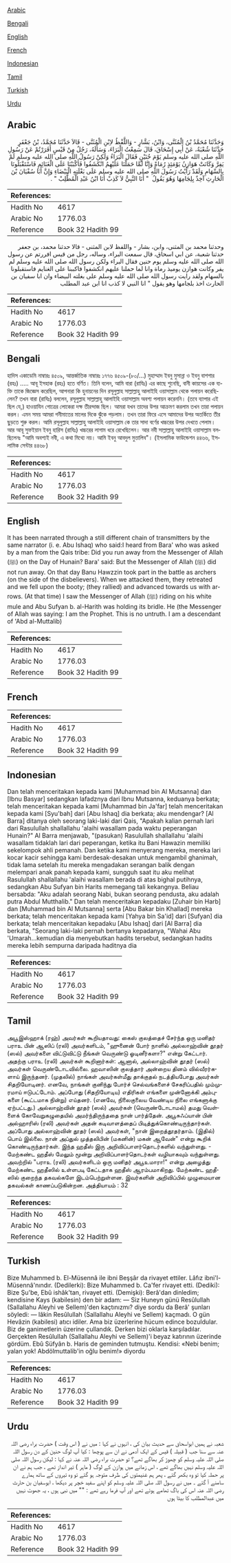 [Arabic](#arabic)

[Bengali](#bengali)

[English](#english)

[French](#french)

[Indonesian](#indonesian)

[Tamil](#tamil)

[Turkish](#turkish)

[Urdu](#urdu)

## Arabic


<div dir="rtl" lang="ar" style={{fontSize:'larger',backgroundColor:'#f8f9fa',padding:20}}>
وَحَدَّثَنَا مُحَمَّدُ بْنُ الْمُثَنَّى، وَابْنُ، بَشَّارٍ - وَاللَّفْظُ لاِبْنِ الْمُثَنَّى - قَالاَ حَدَّثَنَا مُحَمَّدُ، بْنُ جَعْفَرٍ حَدَّثَنَا شُعْبَةُ، عَنْ أَبِي إِسْحَاقَ، قَالَ سَمِعْتُ الْبَرَاءَ، وَسَأَلَهُ، رَجُلٌ مِنْ قَيْسٍ أَفَرَرْتُمْ عَنْ رَسُولِ اللَّهِ صلى الله عليه وسلم يَوْمَ حُنَيْنٍ فَقَالَ الْبَرَاءُ وَلَكِنْ رَسُولُ اللَّهِ صلى الله عليه وسلم لَمْ يَفِرَّ وَكَانَتْ هَوَازِنُ يَوْمَئِذٍ رُمَاةً وَإِنَّا لَمَّا حَمَلْنَا عَلَيْهِمُ انْكَشَفُوا فَأَكْبَبْنَا عَلَى الْغَنَائِمِ فَاسْتَقْبَلُونَا بِالسِّهَامِ وَلَقَدْ رَأَيْتُ رَسُولَ اللَّهِ صلى الله عليه وسلم عَلَى بَغْلَتِهِ الْبَيْضَاءِ وَإِنَّ أَبَا سُفْيَانَ بْنَ الْحَارِثِ آخِذٌ بِلِجَامِهَا وَهُوَ يَقُولُ ‏ "‏ أَنَا النَّبِيُّ لاَ كَذِبْ أَنَا ابْنُ عَبْدِ الْمُطَّلِبْ ‏"‏ ‏.‏
</div>
<div style={{backgroundColor:'#f8f9fa',padding:20, marginBottom: 10}}><table> <thead> <tr> <th>References:</th> <th></th> </tr> </thead> <tbody><tr><td>Hadith No</td><td>4617</td></tr><tr><td>Arabic No</td><td>1776.03</td></tr><tr><td>Reference</td><td>Book 32 Hadith 99</td></tr></tbody></table></div>


<div dir="rtl" lang="ar" style={{fontSize:'larger',backgroundColor:'#f8f9fa',padding:20}}>
وحدثنا محمد بن المثنى، وابن، بشار - واللفظ لابن المثنى - قالا حدثنا محمد، بن جعفر حدثنا شعبة، عن ابي اسحاق، قال سمعت البراء، وساله، رجل من قيس افررتم عن رسول الله صلى الله عليه وسلم يوم حنين فقال البراء ولكن رسول الله صلى الله عليه وسلم لم يفر وكانت هوازن يوميذ رماة وانا لما حملنا عليهم انكشفوا فاكببنا على الغنايم فاستقبلونا بالسهام ولقد رايت رسول الله صلى الله عليه وسلم على بغلته البيضاء وان ابا سفيان بن الحارث اخذ بلجامها وهو يقول " انا النبي لا كذب انا ابن عبد المطلب
</div>
<div style={{backgroundColor:'#f8f9fa',padding:20, marginBottom: 10}}><table> <thead> <tr> <th>References:</th> <th></th> </tr> </thead> <tbody><tr><td>Hadith No</td><td>4617</td></tr><tr><td>Arabic No</td><td>1776.03</td></tr><tr><td>Reference</td><td>Book 32 Hadith 99</td></tr></tbody></table></div>

## Bengali


<div dir="ltr" lang="bn" style={{fontSize:'larger',backgroundColor:'#f8f9fa',padding:20}}>
হাদিস একাডেমি নাম্বারঃ ৪৫০৯, আন্তর্জাতিক নাম্বারঃ ১৭৭৬ ৪৫০৯-(৮০/...) মুহাম্মাদ ইবনু মুসান্না ও ইবনু বাশশার (রহঃ) ..... আবূ ইসহাক (রহঃ) হতে বর্ণিত। তিনি বলেন, আমি বারা (রাযিঃ) এর কাছে শুনেছি, বানী কায়সের এক ব্যক্তি তাকে জিজ্ঞেস করেছিল, আপনারা কি হুনায়নের দিন রসূলুল্লাহ সাল্লাল্লাহু আলাইহি ওয়াসাল্লাম থেকে পলায়ন করেছিলেন? তখন বারা (রাযিঃ) বললেন, রসূলুল্লাহ সাল্লাল্লাহু আলাইহি ওয়াসাল্লাম অবশ্য পলায়ন করেননি। (তবে ব্যাপার এই ছিল যে,) হাওয়াযিন গোত্রের লোকেরা দক্ষ তীরন্দাজ ছিল। আমরা যখন তাদের উপর আক্রমণ করলাম তখন তারা পলায়ন করল। এমন সময় আমরা গনীমাতের মালের দিকে ঝুঁকে পড়লাম। তখন তারা ফিরে এসে আমাদের উপর অতর্কিতে তীর ছুড়তে শুরু করল। আমি রসূলুল্লাহ সাল্লাল্লাহু আলাইহি ওয়াসাল্লাম কে তার সাদা বর্ণের খচ্চরের উপর দেখতে পেলাম। আর আবূ সুফইয়ান ইবনু হারিস (রাযিঃ) খচ্চরের লাগাম ধরে রেখেছিলেন। আর নবী সাল্লাল্লাহু আলাইহি ওয়াসাল্লাম বলছিলেনঃ "আমি অবশ্যই নবী, এ কথা মিথ্যে নয়। আমি ইবনু আবদুল মুত্তালিব"। (ইসলামিক ফাউন্ডেশন ৪৪৬৬, ইসলামিক সেন্টার ৪৪৬৮)
</div>
<div style={{backgroundColor:'#f8f9fa',padding:20, marginBottom: 10}}><table> <thead> <tr> <th>References:</th> <th></th> </tr> </thead> <tbody><tr><td>Hadith No</td><td>4617</td></tr><tr><td>Arabic No</td><td>1776.03</td></tr><tr><td>Reference</td><td>Book 32 Hadith 99</td></tr></tbody></table></div>

## English


<div dir="ltr" lang="en" style={{fontSize:'larger',backgroundColor:'#f8f9fa',padding:20}}>
It has been narrated through a still different chain of transmitters by the same narrator (i. e. Abu Ishaq) who said:I heard from Bara' who was asked by a man from the Qais tribe: Did you run away from the Messenger of Allah (ﷺ) on the Day of Hunain? Bara' said: But the Messenger of Allah (ﷺ) did not run away. On that day Banu Hawzzin took part in the battle as archers (on the side of the disbelievers). When we attacked them, they retreated and we fell upon the booty; (they rallied) and advanced towards us with arrows. (At that time) I saw the Messenger of Allah (ﷺ) riding on his white mule and Abu Sufyan b. al-Harith was holding its bridle. He (the Messenger of Allah was saying: I am the Prophet. This is no untruth. I am a descendant of 'Abd al-Muttalib)
</div>
<div style={{backgroundColor:'#f8f9fa',padding:20, marginBottom: 10}}><table> <thead> <tr> <th>References:</th> <th></th> </tr> </thead> <tbody><tr><td>Hadith No</td><td>4617</td></tr><tr><td>Arabic No</td><td>1776.03</td></tr><tr><td>Reference</td><td>Book 32 Hadith 99</td></tr></tbody></table></div>

## French


<div dir="ltr" lang="fr" style={{fontSize:'larger',backgroundColor:'#f8f9fa',padding:20}}>

</div>
<div style={{backgroundColor:'#f8f9fa',padding:20, marginBottom: 10}}><table> <thead> <tr> <th>References:</th> <th></th> </tr> </thead> <tbody><tr><td>Hadith No</td><td>4617</td></tr><tr><td>Arabic No</td><td>1776.03</td></tr><tr><td>Reference</td><td>Book 32 Hadith 99</td></tr></tbody></table></div>

## Indonesian


<div dir="ltr" lang="id" style={{fontSize:'larger',backgroundColor:'#f8f9fa',padding:20}}>
Dan telah menceritakan kepada kami [Muhammad bin Al Mutsanna] dan [Ibnu Basyar] sedangkan lafadznya dari Ibnu Mutsanna, keduanya berkata; telah menceritakan kepada kami [Muhammad bin Ja'far] telah menceritakan kepada kami [Syu'bah] dari [Abu Ishaq] dia berkata; aku mendengar? [Al Barra] ditanya oleh seorang laki-laki dari Qais, "Apakah kalian pernah lari dari Rasulullah shallallahu 'alaihi wasallam pada waktu peperangan Hunain?" Al Barra menjawab, "(pasukan) Rasulullah shallallahu 'alaihi wasallam tidaklah lari dari peperangan, ketika itu Bani Hawazin memiliki sekelompok ahli pemanah. Dan ketika kami menyerang mereka, mereka lari kocar kacir sehingga kami berdesak-desakan untuk mengambil ghanimah, tidak lama setelah itu mereka mengadakan serangan balik dengan melempari anak panah kepada kami, sungguh saat itu aku melihat Rasulullah shallallahu 'alaihi wasallam berada di atas bighal putihnya, sedangkan Abu Sufyan bin Harits memegang tali kekangnya. Beliau bersabda: "Aku adalah seorang Nabi, bukan seorang pendusta, aku adalah putra Abdul Mutthalib." Dan telah menceritakan kepadaku [Zuhair bin Harb] dan [Muhammad bin Al Mutsanna] serta [Abu Bakar bin Khallad] mereka berkata; telah menceritakan kepada kami [Yahya bin Sa'id] dari [Sufyan] dia berkata; telah menceritakan kepadaku [Abu Ishaq] dari [Al Barra] dia berkata, "Seorang laki-laki pernah bertanya kepadanya, "Wahai Abu 'Umarah…kemudian dia menyebutkan hadits tersebut, sedangkan hadits mereka lebih sempurna daripada haditnya dia
</div>
<div style={{backgroundColor:'#f8f9fa',padding:20, marginBottom: 10}}><table> <thead> <tr> <th>References:</th> <th></th> </tr> </thead> <tbody><tr><td>Hadith No</td><td>4617</td></tr><tr><td>Arabic No</td><td>1776.03</td></tr><tr><td>Reference</td><td>Book 32 Hadith 99</td></tr></tbody></table></div>

## Tamil


<div dir="ltr" lang="ta" style={{fontSize:'larger',backgroundColor:'#f8f9fa',padding:20}}>
அபூஇஸ்ஹாக் (ரஹ்) அவர்கள் கூறியதாவது: கைஸ் குலத்தைச் சேர்ந்த ஒரு மனிதர் பராஉ பின் ஆஸிப் (ரலி) அவர்களிடம், "ஹுனைன் போர் நாளில் அல்லாஹ்வின் தூதர் (ஸல்) அவர்களை விட்டுவிட்டு நீங்கள் வெருண்டு ஓடினீர்களா?" என்று கேட்டார். அதற்கு பராஉ (ரலி) அவர்கள் கூறினார்கள்: ஆனால், அல்லாஹ்வின் தூதர் (ஸல்) அவர்கள் வெருண்டோடவில்லை. ஹவாஸின் குலத்தார் அன்றைய தினம் வில்வீரர்களாய் இருந்தனர். (முதலில்) நாங்கள் அவர்கள்மீது தாக்குதல் நடத்தியபோது அவர்கள் சிதறியோடினர். எனவே, நாங்கள் குனிந்து போர்ச் செல்வங்களைச் சேகரிப்பதில் மும்முரமாய் ஈடுபட்டோம். அப்போது (சிதறியோடிய) எதிரிகள் எங்களை முன்னோக்கி அம்புகளை (கூட்டமாக நின்று) எய்தனர். (எனவே, நிலைகுலைய வேண்டிய நிலை எங்களுக்கு ஏற்பட்டது.) அல்லாஹ்வின் தூதர் (ஸல்) அவர்கள் (வெருண்டோடாமல்) தமது வெள்ளைக் கோவேறுகழுதையில் அமர்ந்திருந்ததை நான் பார்த்தேன். அபூசுஃப்யான் பின் அல்ஹாரிஸ் (ரலி) அவர்கள் அதன் கடிவாளத்தைப் பிடித்துக்கொண்டிருந்தார்கள். அப்போது அல்லாஹ்வின் தூதர் (ஸல்) அவர்கள், "நான் இறைத்தூதர்தாம். (இதில்) பொய் இல்லை. நான் அப்துல் முத்தலிபின் (மகனின்) மகன் ஆவேன்" என்று கூறிக் கொண்டிருந்தார்கள். இந்த ஹதீஸ் இரு அறிவிப்பாளர்தொடர்களில் வந்துள்ளது. - மேற்கண்ட ஹதீஸ் மேலும் மூன்று அறிவிப்பாளர்தொடர்கள் வழியாகவும் வந்துள்ளது. அவற்றில் "பராஉ (ரலி) அவர்களிடம் ஒரு மனிதர் அபூஉமாரா!" என்று அழைத்து மேற்கண்ட ஹதீஸில் உள்ளபடி கேட்டதாக ஹதீஸ் ஆரம்பமாகிறது. மேற்கண்ட ஹதீஸில் குறைந்த தகவல்களே இடம்பெற்றுள்ளன. இவர்களின் அறிவிப்பில் முழுமையான தகவல்கள் காணப்படுகின்றன. அத்தியாயம் : 32
</div>
<div style={{backgroundColor:'#f8f9fa',padding:20, marginBottom: 10}}><table> <thead> <tr> <th>References:</th> <th></th> </tr> </thead> <tbody><tr><td>Hadith No</td><td>4617</td></tr><tr><td>Arabic No</td><td>1776.03</td></tr><tr><td>Reference</td><td>Book 32 Hadith 99</td></tr></tbody></table></div>

## Turkish


<div dir="ltr" lang="tr" style={{fontSize:'larger',backgroundColor:'#f8f9fa',padding:20}}>
Bize Muhammed b. El-Müsennâ ile ibni Beşşâr da rivayet ettiler. Lâfız ibni'l-Müsennâ'nındır. (Dedilerki): Bize Muhammed b. Ca'fer rivayet etti. (Dediki): Bize Şu'be, Ebû ishâk'tan, rivayet etti. (Demişki): Berâ'dan dinledim; kendisine Kays (kabilesin) den bir adam: — Siz Huneyn günü Resûlullah (Sallallahu Aleyhi ve Sellem)'den kaçtınızmı? diye sordu da Berâ' şunları söyledi: — lâkin Resûlullah (Sallallahu Aleyhi ve Sellem) kaçmadı. O gün Hevâzin (kabilesi) atıcı idiler. Ama biz üzerlerine hücum edince bozuldular. Biz de ganimetlerin üzerine çullandık. Derken bizi oklarla karşıladılar. Gerçekten Resûlullah (Sallallahu Aleyhi ve Sellem)'i beyaz katırının üzerinde gördüm. Ebû Süfyân b. Haris de geminden tutmuştu. Kendisi: «Nebi benim; yalan yok! Abdölmuttalib'in oğlu benim!» diyordu
</div>
<div style={{backgroundColor:'#f8f9fa',padding:20, marginBottom: 10}}><table> <thead> <tr> <th>References:</th> <th></th> </tr> </thead> <tbody><tr><td>Hadith No</td><td>4617</td></tr><tr><td>Arabic No</td><td>1776.03</td></tr><tr><td>Reference</td><td>Book 32 Hadith 99</td></tr></tbody></table></div>

## Urdu


<div dir="rtl" lang="ur" style={{fontSize:'larger',backgroundColor:'#f8f9fa',padding:20}}>
شعبہ نے ہمیں ابواسحاق سے حدیث بیان کی ، انہوں نے کہا : میں نے ( اس وقت ) حضرت براء رضی اللہ عنہ سے سنا جب ( قبیلہ ) قیس کے ایک آدمی نے ان سے پوچھا : کیا آپ لوگ حنین کے دن رسول اللہ صلی اللہ علیہ وسلم کو چھوڑ کر بھاگے تھے؟ تو حضرت براء رضی اللہ عنہ نے کہا : لیکن رسول اللہ صلی اللہ علیہ وسلم نہیں بھاگے تھے ، اس زمانے میں ہوازن کے لوگ ( ماہر ) تیر انداز تھے ، جب ہم نے ان پر حملہ کیا تو وہ بکھر گئے ، پھر ہم غنیمتوں کی طرف متوجہ ہو گئے تو وہ تیروں کے ساتھ ہمارے سامنے آ گئے ۔ میں نے رسول اللہ صلی اللہ علیہ وسلم کو اپنے سفید خچر پر دیکھا ، ابوسفیان بن حارث رضی اللہ عنہ اس کی باگ تھامے ہوئے تھے اور آپ فرما رہے تھے : "" میں نبی ہوں ، یہ جھوٹ نہیں میں عبدالمطلب کا بیٹا ہوں
</div>
<div style={{backgroundColor:'#f8f9fa',padding:20, marginBottom: 10}}><table> <thead> <tr> <th>References:</th> <th></th> </tr> </thead> <tbody><tr><td>Hadith No</td><td>4617</td></tr><tr><td>Arabic No</td><td>1776.03</td></tr><tr><td>Reference</td><td>Book 32 Hadith 99</td></tr></tbody></table></div>